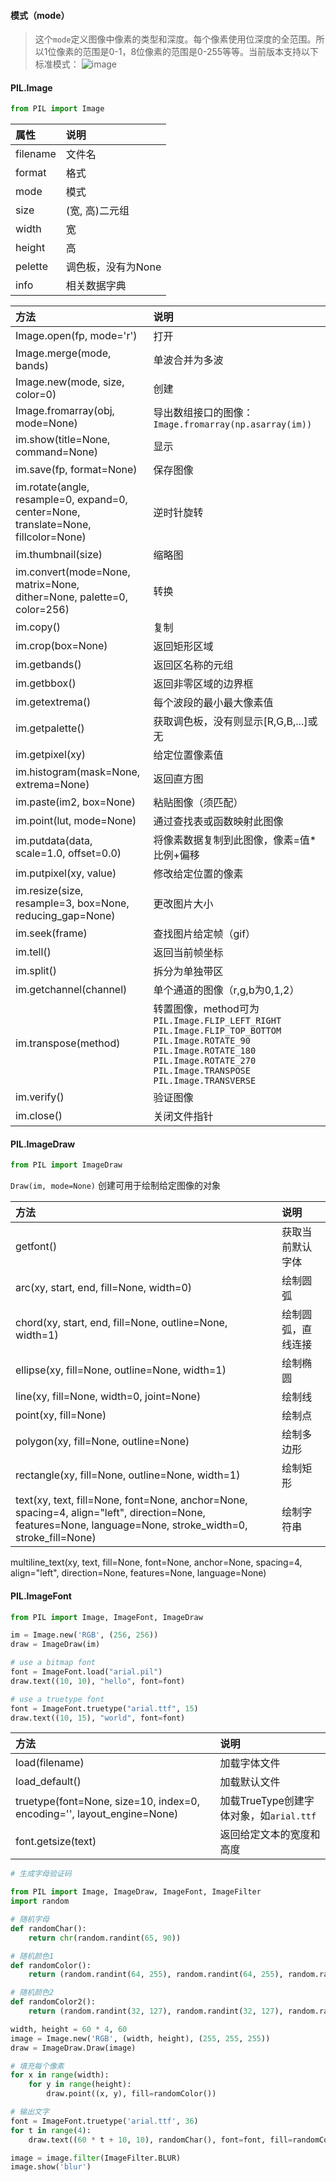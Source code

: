#### 模式（mode）
> 这个`mode`定义图像中像素的类型和深度。每个像素使用位深度的全范围。所以1位像素的范围是0-1，8位像素的范围是0-255等等。当前版本支持以下标准模式：
> ![image](15D32D15E9D4472C8574B17A6695E735)

#### PIL.Image
```python
from PIL import Image
```
| 属性     | 说明               |
| :------- | :----------------- |
| filename | 文件名             |
| format   | 格式               |
| mode     | 模式               |
| size     | (宽, 高)二元组     |
| width    | 宽                 |
| height   | 高                 |
| pelette  | 调色板，没有为None |
| info     | 相关数据字典       |

| 方法                                                         | 说明                                                         |
| :----------------------------------------------------------- | :----------------------------------------------------------- |
| Image.open(fp, mode='r')                                     | 打开                                                         |
| Image.merge(mode, bands)                                     | 单波合并为多波                                               |
| Image.new(mode, size, color=0)                               | 创建                                                         |
| Image.fromarray(obj, mode=None)                              | 导出数组接口的图像： `Image.fromarray(np.asarray(im))`       |
| im.show(title=None, command=None)                            | 显示                                                         |
| im.save(fp, format=None)                                     | 保存图像                                                     |
| im.rotate(angle, resample=0, expand=0, center=None, translate=None, fillcolor=None) | 逆时针旋转                                                   |
| im.thumbnail(size)                                           | 缩略图                                                       |
| im.convert(mode=None, matrix=None, dither=None, palette=0, color=256) | 转换                                                         |
| im.copy()                                                    | 复制                                                         |
| im.crop(box=None)                                            | 返回矩形区域                                                 |
| im.getbands()                                                | 返回区名称的元组                                             |
| im.getbbox()                                                 | 返回非零区域的边界框                                         |
| im.getextrema()                                              | 每个波段的最小最大像素值                                     |
| im.getpalette()                                              | 获取调色板，没有则显示[R,G,B,...]或无                        |
| im.getpixel(xy)                                              | 给定位置像素值                                               |
| im.histogram(mask=None, extrema=None)                        | 返回直方图                                                   |
| im.paste(im2, box=None)                                      | 粘贴图像（须匹配）                                           |
| im.point(lut, mode=None)                                     | 通过查找表或函数映射此图像                                   |
| im.putdata(data, scale=1.0, offset=0.0)                      | 将像素数据复制到此图像，像素=值*比例+偏移                    |
| im.putpixel(xy, value)                                       | 修改给定位置的像素                                           |
| im.resize(size, resample=3, box=None, reducing_gap=None)     | 更改图片大小                                                 |
| im.seek(frame)                                               | 查找图片给定帧（gif）                                        |
| im.tell()                                                    | 返回当前帧坐标                                               |
| im.split()                                                   | 拆分为单独带区                                               |
| im.getchannel(channel)                                       | 单个通道的图像（r,g,b为0,1,2）                               |
| im.transpose(method)                                         | 转置图像，method可为`PIL.Image.FLIP_LEFT_RIGHT`  `PIL.Image.FLIP_TOP_BOTTOM` `PIL.Image.ROTATE_90` `PIL.Image.ROTATE_180` `PIL.Image.ROTATE_270` `PIL.Image.TRANSPOSE` `PIL.Image.TRANSVERSE` |
| im.verify()                                                  | 验证图像                                                     |
| im.close()                                                   | 关闭文件指针                                                 |


#### PIL.ImageDraw
```python
from PIL import ImageDraw
```
`Draw(im, mode=None)` 创建可用于绘制给定图像的对象

| 方法                                                         | 说明               |
| :----------------------------------------------------------- | :----------------- |
| getfont()                                                    | 获取当前默认字体   |
| arc(xy, start, end, fill=None, width=0)                      | 绘制圆弧           |
| chord(xy, start, end, fill=None, outline=None, width=1)      | 绘制圆弧，直线连接 |
| ellipse(xy, fill=None, outline=None, width=1)                | 绘制椭圆           |
| line(xy, fill=None, width=0, joint=None)                     | 绘制线             |
| point(xy, fill=None)                                         | 绘制点             |
| polygon(xy, fill=None, outline=None)                         | 绘制多边形         |
| rectangle(xy, fill=None, outline=None, width=1)              | 绘制矩形           |
| text(xy, text, fill=None, font=None, anchor=None, spacing=4, align="left", direction=None, features=None, language=None, stroke_width=0, stroke_fill=None) | 绘制字符串         |
multiline_text(xy, text, fill=None, font=None, anchor=None, spacing=4, align="left", direction=None, features=None, language=None)


#### PIL.ImageFont
```python
from PIL import Image, ImageFont, ImageDraw

im = Image.new('RGB', (256, 256))
draw = ImageDraw(im)

# use a bitmap font
font = ImageFont.load("arial.pil")
draw.text((10, 10), "hello", font=font)

# use a truetype font
font = ImageFont.truetype("arial.ttf", 15)
draw.text((10, 15), "world", font=font)
```

| 方法                                                         | 说明                                    |
| :----------------------------------------------------------- | :-------------------------------------- |
| load(filename)                                               | 加载字体文件                            |
| load_default()                                               | 加载默认文件                            |
| truetype(font=None, size=10, index=0, encoding='', layout_engine=None) | 加载TrueType创建字体对象，如`arial.ttf` |
| font.getsize(text)                                           | 返回给定文本的宽度和高度                |



```python
# 生成字母验证码

from PIL import Image, ImageDraw, ImageFont, ImageFilter
import random

# 随机字母
def randomChar():
    return chr(random.randint(65, 90))

# 随机颜色1
def randomColor():
    return (random.randint(64, 255), random.randint(64, 255), random.randint(64, 255))

# 随机颜色2
def randomColor2():
    return (random.randint(32, 127), random.randint(32, 127), random.randint(32, 127))

width, height = 60 * 4, 60
image = Image.new('RGB', (width, height), (255, 255, 255))
draw = ImageDraw.Draw(image)

# 填充每个像素
for x in range(width):
    for y in range(height):
        draw.point((x, y), fill=randomColor())

# 输出文字
font = ImageFont.truetype('arial.ttf', 36)
for t in range(4):
    draw.text((60 * t + 10, 10), randomChar(), font=font, fill=randomColor2())

image = image.filter(ImageFilter.BLUR)
image.show('blur')
```

